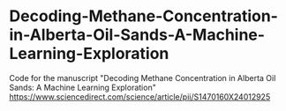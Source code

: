 # Decoding-Methane-Concentration-in-Alberta-Oil-Sands-A-Machine-Learning-Exploration
Code for the manuscript "Decoding Methane Concentration in Alberta Oil Sands: A Machine Learning Exploration" https://www.sciencedirect.com/science/article/pii/S1470160X24012925


